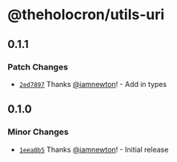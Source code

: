 # @theholocron/utils-uri

## 0.1.1

### Patch Changes

- [`2ed7897`](https://github.com/theholocron/utils/commit/2ed789768a50f56489ae572bd8db47df0fcb530e) Thanks [@iamnewton](https://github.com/iamnewton)! - Add in types

## 0.1.0

### Minor Changes

- [`1eea0b5`](https://github.com/theholocron/utils/commit/1eea0b58b6675297c28377a267faa9d1e7e1e232) Thanks [@iamnewton](https://github.com/iamnewton)! - Initial release
